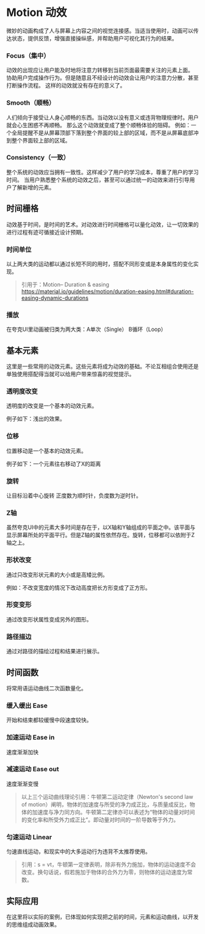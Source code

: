 # Motion 动效

微妙的动画构成了人与屏幕上内容之间的视觉连接感。当适当使用时，动画可以传达状态，提供反馈，增强直接操纵感，并帮助用户可视化其行为的结果。

###  Focus（集中）

动效的出现应让用户能及时地将注意力转移到当前页面最需要关注的元素上面。
协助用户完成操作行为。但是随意且不经设计的动效会让用户的注意力分散，甚至打断操作流程。
这样的动效就没有存在的意义了。

### Smooth（顺畅）

人们倾向于接受让人身心顺畅的东西。当动效以没有意义或违背物理规律时。用户就会心生困惑不再顺畅。
那么这个动效就变成了整个顺畅体验的阻碍。
例如：一个全局提醒不是从屏幕顶部下落到整个界面的较上部的区域，而不是从屏幕底部冲到整个界面较上部的区域。

### Consistency（一致）

整个系统的动效应当拥有一致性。这样减少了用户的学习成本，尊重了用户的学习时间。
当用户熟悉整个系统的动效之后，甚至可以通过统一的动效来进行引导用户了解新增的元素。

## 时间栅格

动效基于时间，是时间的艺术。对动效进行时间栅格可以量化动效，让一切效果的进行过程有迹可循接近设计预期。


### 时间单位

以上两大类的运动都以通过长短不同的用时，搭配不同形变或是本身属性的变化实现。

> 引用于：Motion– Duration & easing https://material.io/guidelines/motion/duration-easing.html#duration-easing-dynamic-durations

### 播放

在夸克UI里动画被归类为两大类：A单次（Single） B循环（Loop）

## 基本元素

这里是一些常用的动效元素。这些元素将成为动效的基础。不论互相组合使用还是单独使用搭配得当就可以给用户带来惊喜的视觉提示。

### 透明度改变

透明度的改变是一个基本的动效元素。

例子如下：浅出的效果。

### 位移

位置移动是一个基本的动效元素。

例子如下：一个元素往右移动了X的距离

### 旋转

让目标沿着中心旋转 正度数为顺时针，负度数为逆时针。

### Z轴

虽然夸克UI中的元素大多时间是存在于，以X轴和Y轴组成的平面之中。该平面与显示屏幕所处的平面平行。但是Z轴的属性依然存在。旋转，位移都可以依附于Z轴之上。

### 形状改变

通过只改变形状元素的大小或是高矮比例。

例如：不改变宽度的情况下改动高度把长方形变成了正方形。

### 形变变形

通过改变形状属性变成另外的图形。

### 路径描边

通过对路径的描绘过程和结果进行展示。

## 时间函数

将常用语运动曲线二次函数量化。

### 缓入缓出 Ease

开始和结束都较缓慢中段速度较快。

### 加速运动 Ease in

速度渐渐加快

### 减速运动 Ease out

速度渐渐变慢

> 以上三个运动曲线理论引用：牛顿第二运动定律（Newton's second law of motion）阐明，物体的加速度与所受的净力成正比，与质量成反比，物体的加速度与净力同方向。牛顿第二定律亦可以表述为“物体的动量对时间的变化率和所受外力成正比”。即动量对时间的一阶导数等于外力。

### 匀速运动 Linear

匀速直线运动，和现实中的大多运动行为违背不太推荐使用。

> 引用：s = vt，牛顿第一定律表明，除非有外力施加，物体的运动速度不会改变。换句话说，假若施加于物体的合外力为零，则物体的运动速度为常数。

## 实际应用

在这里将以实际的案例，已体现如何实现把之前的时间，元素和运动曲线，以开发的思维组成动画效果。

